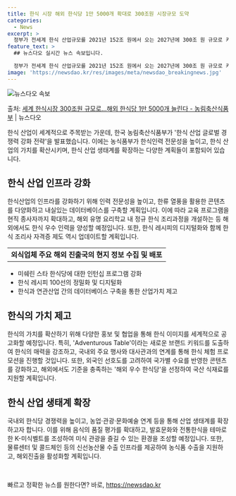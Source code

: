```yaml
---
title: 한식 시장 해외 한식당 1만 5000개 확대로 300조원 시장규모 도약
categories:
  - News
excerpt: >
  정부가 전세계 한식 산업규모를 2021년 152조 원에서 오는 2027년에 300조 원 규모로 키우기로 했다…
feature_text: >
  ## 뉴스다오 실시간 뉴스 속보입니다.

  정부가 전세계 한식 산업규모를 2021년 152조 원에서 오는 2027년에 300조 원 규모로 키우기로 했다…
image: 'https://newsdao.kr/res/images/meta/newsdao_breakingnews.jpg'
---
```


![뉴스다오 속보](https://newsdao.kr/res/images/meta/newsdao_breakingnews.jpg)

<p>출처: <a href="https://newsdao.kr/3101" rel="dofollow">세계 한식시장 300조원 규모로…해외 한식당 1만 5000개 늘린다 - 농림축산식품부</a> | 뉴스다오</p>

<p data-ke-size="size16">한식 산업이 세계적으로 주목받는 가운데, 한국 농림축산식품부가 '한식 산업 글로벌 경쟁력 강화 전략'을 발표했습니다. 이에는 농식품부가 한식인력 전문성을 높이고, 한식 산업의 가치를 확산시키며, 한식 산업 생태계를 확장하는 다양한 계획들이 포함되어 있습니다.</p>

<h2 data-ke-size="size26">한식 산업 인프라 강화</h2>
<p data-ke-size="size16">한식산업의 인프라를 강화하기 위해 인력 전문성을 높이고, 한류 열풍을 활용한 콘텐츠를 다양화하고 내실있는 데이터베이스를 구축할 계획입니다. 이에 따라 교육 프로그램을 현직 종사자까지 확대하고, 해외 유명 요리학교 내 정규 한식 조리과정을 개설하는 등 해외에서도 한식 우수 인력을 양성할 예정입니다. 또한, 한식 레시피의 디지털화와 함께 한식 조리사 자격증 제도 역시 업데이트할 계획입니다.</p>

<table>
	<tr>
		<td style="text-align: center; height: 17px;"><b>외식업체 주요 해외 진출국의 현지 정보 수집 및 배포</b></td>
	</tr>
</table>
<ul>
	<li>미쉐린 스타 한식당에 대한 인턴십 프로그램 강화</li>
	<li>한식 레시피 100선의 정밀화 및 디지털화</li>
	<li>한식과 연관산업 간의 데이터베이스 구축을 통한 산업가치 제고</li>
</ul>

<h2 data-ke-size="size26">한식의 가치 제고</h2>
<p data-ke-size="size16">한식의 가치를 확산하기 위해 다양한 홍보 및 협업을 통해 한식 이미지를 세계적으로 공고화할 예정입니다. 특히, 'Adventurous Table'이라는 새로운 브랜드 키워드를 도출하여 한식의 매력을 강조하고, 국내외 주요 행사와 대사관과의 연계를 통해 한식 체험 프로모션을 진행할 것입니다. 또한, 외국인 선호도를 고려하여 국가별 수요를 반영한 콘텐츠를 강화하고, 해외에서도 기준을 충족하는 '해외 우수 한식당'을 선정하여 국산 식재료를 지원할 계획입니다.</p>

<h2 data-ke-size="size26">한식 산업 생태계 확장</h2>
<p data-ke-size="size16">국내외 한식당 경쟁력을 높이고, 농업·관광·문화예술 연계 등을 통해 산업 생태계를 확장하고자 합니다. 이를 위해 음식의 품질 평가를 확대하고, 발효문화와 전통한식을 테마로 한 K-미식벨트를 조성하여 미식 관광을 즐길 수 있는 환경을 조성할 예정입니다. 또한, 물류센터 및 콜드체인 등의 신선농산물 수출 인프라를 제공하여 농식품 수출을 지원하고, 해외진출을 활성화할 계획입니다.</p>

<p data-ke-size="size16">&nbsp;</p> 

빠르고 정확한 뉴스를 원한다면? 바로, <a href="https://newsdao.kr" rel="dofollow">https://newsdao.kr</a>


    
